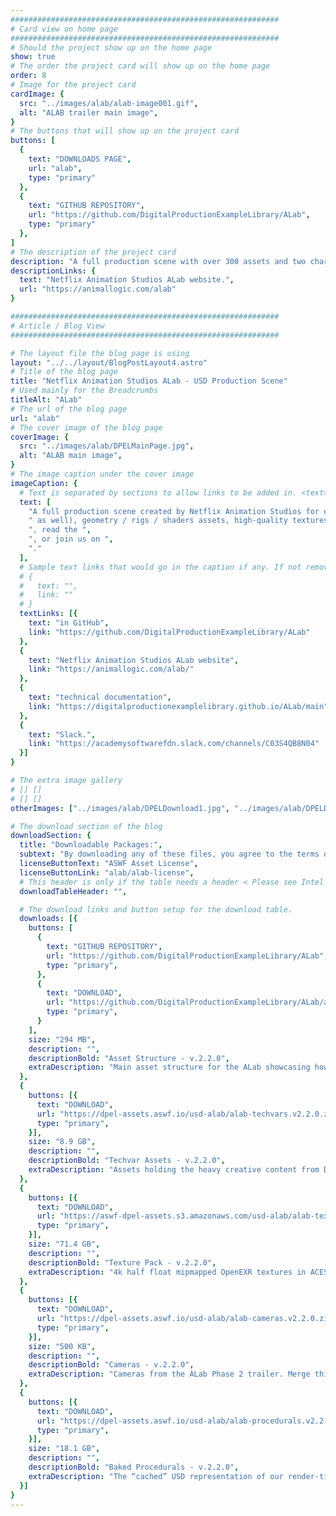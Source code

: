 ```yaml
---
############################################################
# Card view on home page
############################################################
# Should the project show up on the home page
show: true
# The order the project card will show up on the home page
order: 8
# Image for the project card
cardImage: {
  src: "../images/alab/alab-image001.gif",
  alt: "ALAB trailer main image",
}
# The buttons that will show up on the project card
buttons: [
  {
    text: "DOWNLOADS PAGE",
    url: "alab",
    type: "primary"
  },
  {
    text: "GITHUB REPOSITORY",
    url: "https://github.com/DigitalProductionExampleLibrary/ALab",
    type: "primary"
  },
]
# The description of the project card
description: "A full production scene with over 300 assets and two characters, with looping animation in the first open-sourced USD scene and shot context from a studio. Supplied as three separate downloads: the full production scene, high-quality textures, and baked procedural fur and fabric for the animated characters. For more information, visit the "
descriptionLinks: {
  text: "Netflix Animation Studios ALab website.",
  url: "https://animallogic.com/alab"
}

############################################################
# Article / Blog View
############################################################

# The layout file the blog page is using
layout: "../../layout/BlogPostLayout4.astro"
# Title of the blog page
title: "Netflix Animation Studios ALab - USD Production Scene"
# Used mainly for the Breadcrumbs
titleAlt: "ALab"
# The url of the blog page
url: "alab"
# The cover image of the blog page
coverImage: {
  src: "../images/alab/DPELMainPage.jpg",
  alt: "ALAB main image",
}
# The image caption under the cover image
imageCaption: {
  # Text is separated by sections to allow links to be added in. <text> <link> <text>
  text: [
    "A full production scene created by Netflix Animation Studios for exploration by the wider community to be used in demonstrations, training material, and in the testing of USD support across software and pipeline. ALab has over 300 assets, complete with high-quality textures and two characters with looping animation in shot context, expanding on the static scenes released to date. Supplied as separate downloads: the asset structure (available ", 
    " as well), geometry / rigs / shaders assets, high-quality textures, and baked procedural fur and fabric for the animated characters. For more information, visit the ",
    ", read the ",
    ", or join us on ", 
    "."
  ],
  # Sample text links that would go in the caption if any. If not remove them like this:
  # {
  #   text: "",
  #   link: ""
  # }
  textLinks: [{
    text: "in GitHub",
    link: "https://github.com/DigitalProductionExampleLibrary/ALab"
  },
  {
    text: "Netflix Animation Studios ALab website",
    link: "https://animallogic.com/alab/"
  },
  {
    text: "technical documentation",
    link: "https://digitalproductionexamplelibrary.github.io/ALab/main"
  },
  {
    text: "Slack.",
    link: "https://academysoftwarefdn.slack.com/channels/C03S4QB8N04"
  }]
}

# The extra image gallery
# [] []
# [] []
otherImages: ["../images/alab/DPELDownload1.jpg", "../images/alab/DPELDownload2.jpg", "../images/alab/DPELDownload3.jpg", "../images/alab/DPELDownload4.jpg"]

# The download section of the blog
downloadSection: {
  title: "Downloadable Packages:",
  subtext: "By downloading any of these files, you agree to the terms of the license linked below.",
  licenseButtonText: "ASWF Asset License",
  licenseButtonLink: "alab/alab-license",
  # This header is only if the table needs a header < Please see Intel page for example of that >
  downloadTableHeader: "",

  # The download links and button setup for the download table.
  downloads: [{
    buttons: [
      {
        text: "GITHUB REPOSITORY",
        url: "https://github.com/DigitalProductionExampleLibrary/ALab",
        type: "primary",
      },
      {
        text: "DOWNLOAD",
        url: "https://github.com/DigitalProductionExampleLibrary/ALab/archive/refs/tags/v2.2.0.zip",
        type: "primary",
      }
    ],
    size: "294 MB",
    description: "",
    descriptionBold: "Asset Structure - v.2.2.0",
    extraDescription: "Main asset structure for the ALab showcasing how all assets relate to each other through USD composition arcs. This is purely the USD structure linking all files, and does not include any geometry, shaders or lights.  Clone the GitHub repository, or download the Zip artifact from the GitHub Release.",
  },
  {
    buttons: [{
      text: "DOWNLOAD",
      url: "https://dpel-assets.aswf.io/usd-alab/alab-techvars.v2.2.0.zip",
      type: "primary",
    }],
    size: "8.9 GB",
    description: "",
    descriptionBold: "Techvar Assets - v.2.2.0",
    extraDescription: "Assets holding the heavy creative content from DCCs (geometry, lights, shaders, textures, rigs), which Netflix Animation Studios refers to as 'techvar assets'. Merge this with the 'Asset Structure' package to render the ALab with 1k textures and without fur & cloth.",
  },
  {
    buttons: [{
      text: "DOWNLOAD",
      url: "https://aswf-dpel-assets.s3.amazonaws.com/usd-alab/alab-textures.v2.2.0.zip",
      type: "primary",
    }],
    size: "71.4 GB",
    description: "",
    descriptionBold: "Texture Pack - v.2.2.0",
    extraDescription: "4k half float mipmapped OpenEXR textures in ACEScg color space. Merge this to see much higher quality for final rendering.",
  },
  {
    buttons: [{
      text: "DOWNLOAD",
      url: "https://dpel-assets.aswf.io/usd-alab/alab-cameras.v2.2.0.zip",
      type: "primary",
    }],
    size: "500 KB",
    description: "",
    descriptionBold: "Cameras - v.2.2.0",
    extraDescription: "Cameras from the ALab Phase 2 trailer. Merge this to be able to select any trailer camera directly from the USD stage.",
  },             
  {
    buttons: [{
      text: "DOWNLOAD",
      url: "https://dpel-assets.aswf.io/usd-alab/alab-procedurals.v2.2.0.zip",
      type: "primary",
    }],
    size: "18.1 GB",
    description: "",
    descriptionBold: "Baked Procedurals - v.2.2.0",
    extraDescription: "The “cached” USD representation of our render-time procedurals in the shot. Merge this to see the fur & cloth on the animated characters.",
  }]
}
---
```

